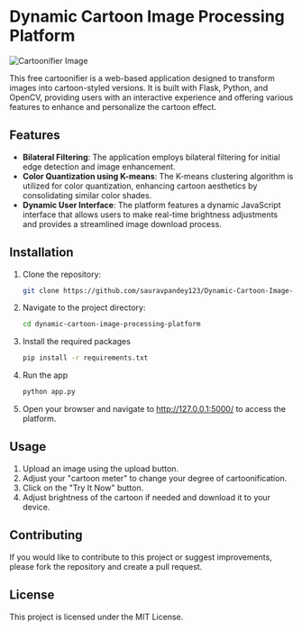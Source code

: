 # Dynamic Cartoon Image Processing Platform

![Cartoonifier Image](./background.PNG)

This free cartoonifier is a web-based application designed to transform images into cartoon-styled versions. It is built with Flask, Python, and OpenCV, providing users with an interactive experience and offering various features to enhance and personalize the cartoon effect.

## Features

- **Bilateral Filtering**: The application employs bilateral filtering for initial edge detection and image enhancement.
- **Color Quantization using K-means**: The K-means clustering algorithm is utilized for color quantization, enhancing cartoon aesthetics by consolidating similar color shades.
- **Dynamic User Interface**: The platform features a dynamic JavaScript interface that allows users to make real-time brightness adjustments and provides a streamlined image download process.

## Installation

1. Clone the repository:
   ```bash
   git clone https://github.com/sauravpandey123/Dynamic-Cartoon-Image-Processing-Platform

2. Navigate to the project directory:
   ```bash
   cd dynamic-cartoon-image-processing-platform

3. Install the required packages
   ```bash
   pip install -r requirements.txt

4. Run the app
   ```bash
   python app.py

5. Open your browser and navigate to http://127.0.0.1:5000/ to access the platform.

## Usage

1. Upload an image using the upload button.
2. Adjust your "cartoon meter" to change your degree of cartoonification.
3. Click on the "Try It Now" button.
4. Adjust brightness of the cartoon if needed and download it to your device.

## Contributing
If you would like to contribute to this project or suggest improvements, please fork the repository and create a pull request.

## License
This project is licensed under the MIT License.

